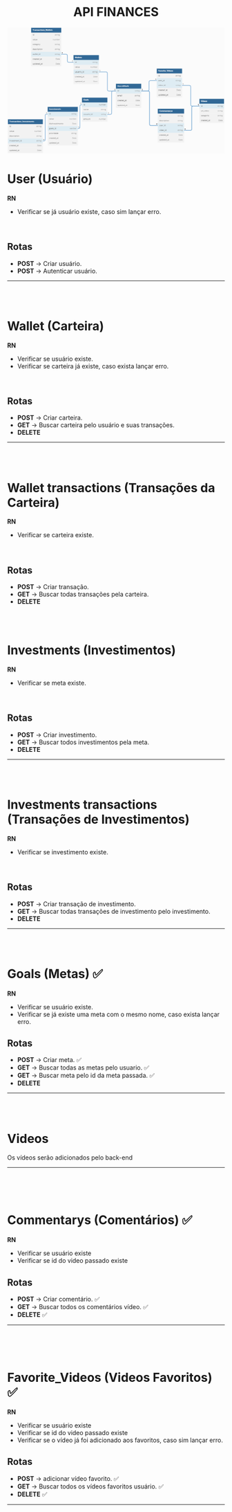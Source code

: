 <h1 align="center">API FINANCES</h1>

<img src="diagramaAPIFinances.png">

# User (Usuário)

**RN**
- Verificar se já usuário existe, caso sim lançar erro.

<br/>

## Rotas
- **POST** -> Criar usuário.
- **POST** -> Autenticar usuário.

<hr/>

<br/>
<br/>

# Wallet (Carteira)

**RN**
- Verificar se usuário existe.
- Verificar se carteira já existe, caso exista lançar erro.

<br/>

## Rotas
- **POST** -> Criar carteira.
- **GET** -> Buscar carteira pelo usuário e suas transações.
- **DELETE**

<hr/>

<br/>
<br/>

# Wallet transactions (Transações da Carteira)

**RN**
- Verificar se carteira existe.


<br/>

## Rotas
- **POST** -> Criar transação.
- **GET** -> Buscar todas transações pela carteira.
- **DELETE**

<br/>
<br/>

# Investments (Investimentos)

**RN**
- Verificar se meta existe.


<br/>

## Rotas
- **POST** -> Criar investimento.
- **GET** -> Buscar todos investimentos pela meta.
- **DELETE**

<hr/>

<br/>
<br/>

# Investments transactions (Transações de Investimentos)

**RN**
- Verificar se investimento existe.

<br/>

## Rotas
- **POST** -> Criar transação de investimento.
- **GET** -> Buscar todas transações de investimento pelo investimento.
- **DELETE**

<hr/>

<br/>
<br/>

# Goals (Metas) ✅
 
**RN**
- Verificar se usuário existe.
- Verificar se já existe uma meta com o mesmo nome, caso exista lançar erro.

## Rotas
- **POST** -> Criar meta. ✅
- **GET** -> Buscar todas as metas pelo usuario. ✅
- **GET** -> Buscar meta pelo id da meta passada. ✅
- **DELETE**
 
<hr/>

<br/>
<br/>

# Videos

Os vídeos serão adicionados pelo back-end

<hr/>

<br/>
<br/>
<br/>

# Commentarys (Comentários) ✅

**RN**
- Verificar se usuário existe
- Verificar se id do video passado existe

## Rotas
- **POST** -> Criar comentário. ✅
- **GET** -> Buscar todos os comentários vídeo. ✅
- **DELETE** ✅

<hr/>

<br/>
<br/>
<br/>

# Favorite_Videos (Videos Favoritos) ✅

**RN**
- Verificar se usuário existe
- Verificar se id do video passado existe
- Verificar se o vídeo já foi adicionado aos favoritos, caso sim lançar erro.

## Rotas
- **POST** -> adicionar vídeo favorito. ✅
- **GET** -> Buscar todos os vídeos favoritos usuário. ✅
- **DELETE** ✅

<hr/>
 


